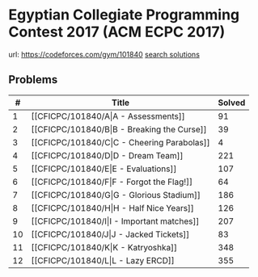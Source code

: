 # Egyptian Collegiate Programming Contest 2017 (ACM ECPC 2017)

url: https://codeforces.com/gym/101840
[search solutions](https://www.google.com/search?q=Solution+OR+題解+Egyptian+Collegiate+Programming+Contest+2017+(ACM+ECPC+2017))

## Problems

| # | Title | Solved |
| --- | --- | --- |
|1|[[CFICPC/101840/A\|A - Assessments]]|91|
|2|[[CFICPC/101840/B\|B - Breaking the Curse]]|39|
|3|[[CFICPC/101840/C\|C - Cheering Parabolas]]|4|
|4|[[CFICPC/101840/D\|D - Dream Team]]|221|
|5|[[CFICPC/101840/E\|E - Evaluations]]|107|
|6|[[CFICPC/101840/F\|F - Forgot the Flag!]]|64|
|7|[[CFICPC/101840/G\|G - Glorious Stadium]]|186|
|8|[[CFICPC/101840/H\|H - Half Nice Years]]|126|
|9|[[CFICPC/101840/I\|I - Important matches]]|207|
|10|[[CFICPC/101840/J\|J - Jacked Tickets]]|83|
|11|[[CFICPC/101840/K\|K - Katryoshka]]|348|
|12|[[CFICPC/101840/L\|L - Lazy ERCD]]|355|

